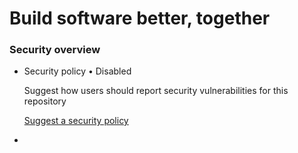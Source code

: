 # Build software better, together

### Security overview

*   Security policy • Disabled

    Suggest how users should report security vulnerabilities for this repository

    [Suggest a security policy](.gitbook/assets/policy)
*
